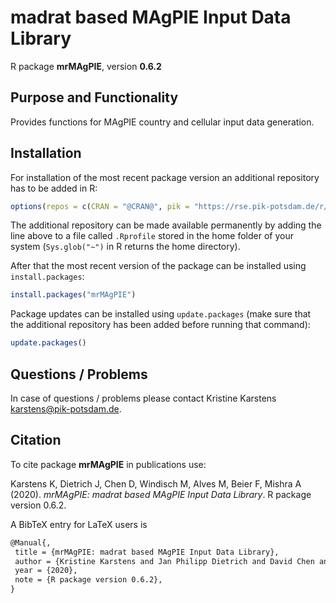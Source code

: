 # madrat based MAgPIE Input Data Library

R package **mrMAgPIE**, version **0.6.2**

  

## Purpose and Functionality

Provides functions for MAgPIE country and cellular input data generation.


## Installation

For installation of the most recent package version an additional repository has to be added in R:

```r
options(repos = c(CRAN = "@CRAN@", pik = "https://rse.pik-potsdam.de/r/packages"))
```
The additional repository can be made available permanently by adding the line above to a file called `.Rprofile` stored in the home folder of your system (`Sys.glob("~")` in R returns the home directory).

After that the most recent version of the package can be installed using `install.packages`:

```r 
install.packages("mrMAgPIE")
```

Package updates can be installed using `update.packages` (make sure that the additional repository has been added before running that command):

```r 
update.packages()
```

## Questions / Problems

In case of questions / problems please contact Kristine Karstens <karstens@pik-potsdam.de>.

## Citation

To cite package **mrMAgPIE** in publications use:

Karstens K, Dietrich J, Chen D, Windisch M, Alves M, Beier F, Mishra A (2020). _mrMAgPIE: madrat based
MAgPIE Input Data Library_. R package version 0.6.2.

A BibTeX entry for LaTeX users is

 ```latex
@Manual{,
  title = {mrMAgPIE: madrat based MAgPIE Input Data Library},
  author = {Kristine Karstens and Jan Philipp Dietrich and David Chen and Michael Windisch and Marcos Alves and Felicitas Beier and Abhijeet Mishra},
  year = {2020},
  note = {R package version 0.6.2},
}
```

